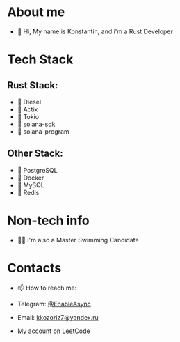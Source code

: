 # About me
- 👋 Hi, My name is Konstantin, and i'm a Rust Developer

# Tech Stack
## Rust Stack:
- 📌 Diesel
- 📌 Actix
- 📌 Tokio
- 📌 solana-sdk
- 📌 solana-program

## Other Stack:
- 📌 PostgreSQL
- 📌 Docker
- 📌 MySQL
- 📌 Redis

# Non-tech info
- 🏊‍♂️ I'm also a Master Swimming Candidate

# Contacts
- 📫 How to reach me:
- Telegram: [@EnableAsync](https://t.me/EnableAsync)
- Email: kkozoriz7@yandex.ru

- My account on [LeetCode](https://leetcode.com/Slivmen/)
